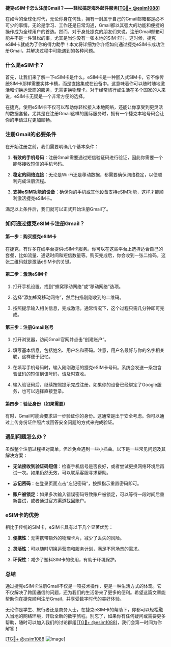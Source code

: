 **捷克eSIM卡怎么注册Gmail？——轻松搞定海外邮件服务[[TG💪+ @esim1088](https://t.me/s/esim1088)]**

在如今的全球化时代，无论你身在何处，拥有一封属于自己的Gmail邮箱都是必不可少的事情。无论是学习、工作还是日常沟通，Gmail都以其强大的功能和便捷的操作成为全球用户的首选。然而，对于身处捷克的朋友们来说，注册Gmail邮箱可能并不是一件轻松的事，尤其是当你没有一张本地的SIM卡时。这时候，捷克eSIM卡就成为了你的得力助手！本文将详细为你介绍如何通过捷克eSIM卡成功注册Gmail，并解决过程中可能遇到的各种问题。

### 什么是eSIM卡？

首先，让我们来了解一下eSIM卡是什么。eSIM卡是一种嵌入式SIM卡，它不像传统SIM卡那样需要实体卡槽，而是直接集成在设备中。这意味着你可以随时随地激活和切换运营商的服务，无需更换物理卡。对于经常旅行或生活在多个国家的人来说，eSIM卡无疑是一个非常方便的选择。

在捷克，使用eSIM卡不仅可以帮助你轻松接入本地网络，还能让你享受到更灵活的数据套餐。尤其是在注册Gmail这样的国际服务时，拥有一个捷克本地号码会让你的申请过程更加顺畅。

### 注册Gmail的必要条件

在开始注册之前，我们需要明确几个基本条件：

1. **有效的手机号码**：注册Gmail需要通过短信验证码进行验证，因此你需要一个能够接收短信的手机号码。
   
2. **稳定的网络连接**：无论是Wi-Fi还是移动数据，都需要确保网络稳定，以便顺利完成注册流程。

3. **支持eSIM功能的设备**：确保你的手机或其他设备支持eSIM功能，这样才能顺利激活捷克eSIM卡。

满足以上条件后，我们就可以正式开始注册Gmail了。

### 如何通过捷克eSIM卡注册Gmail？

#### 第一步：购买捷克eSIM卡

在捷克，有许多在线平台提供eSIM卡服务。你可以在这些平台上选择适合自己的套餐，比如流量、通话时间和短信数量等。购买完成后，你会收到一张二维码，这张二维码就是激活eSIM卡的关键。

#### 第二步：激活eSIM卡

1. 打开手机设置，找到“蜂窝移动网络”或“移动网络”选项。
   
2. 选择“添加蜂窝移动网络”，然后扫描刚刚收到的二维码。

3. 按照提示输入相关信息，完成激活。通常情况下，这个过程只需几分钟即可完成。

#### 第三步：注册Gmail账号

1. 打开浏览器，访问Gmail官网并点击“创建账户”。

2. 填写基本信息，包括姓名、用户名和密码。注意，用户名最好与你的名字相关联，这样便于记忆。

3. 在填写手机号码时，输入刚刚激活的捷克eSIM卡号码。系统会发送一条包含验证码的短信到该号码，请及时查收。

4. 输入验证码后，继续按照提示完成注册。如果你的设备已经绑定了Google服务，也可以选择直接登录。

#### 第四步：验证身份（如果需要）

有时，Gmail可能会要求进一步验证你的身份。这通常是出于安全考虑。你可以通过上传身份证件照片或回答安全问题的方式来完成验证。

### 遇到问题怎么办？

虽然整个注册过程相对简单，但难免会遇到一些小插曲。以下是一些常见问题及其解决方案：

- **无法接收到验证码短信**：检查手机信号是否良好，或者尝试更换网络环境后再试一次。如果仍然无效，可以联系客服寻求帮助。

- **忘记密码**：在登录页面点击“忘记密码”，按照指示重置密码即可。

- **账户被锁定**：如果多次输入错误密码导致账户被锁定，可以等待一段时间后重新尝试，或者通过官方渠道找回账户。

### eSIM卡的优势

相比于传统的SIM卡，eSIM卡具有以下几个显著优势：

1. **便携性**：无需携带额外的物理卡片，减少了丢失的风险。
   
2. **灵活性**：可以随时切换运营商和服务计划，满足不同场景的需求。

3. **环保性**：减少了塑料SIM卡的使用，有助于环境保护。

### 总结

通过捷克eSIM卡注册Gmail不仅是一项技术操作，更是一种生活方式的体现。它不仅解决了跨国通信的问题，还为我们的生活带来了更多的便利。希望这篇文章能帮助你在捷克顺利注册Gmail，并享受数字时代的美好体验。

无论你是学生、旅行者还是商务人士，在捷克eSIM卡的帮助下，你都可以轻松融入当地的网络环境，开启全新的数字旅程。别忘了，如果你有任何疑问或需要更多帮助，随时可以加入我们的讨论群组[[TG💪+ @esim1088](https://t.me/s/esim1088)]，我们会第一时间为你解答！

[[TG💪+ @esim1088](https://t.me/s/esim1088) ![Image](https://i.postimg.cc/4NQfJmqS/Snipaste-2025-05-13-00-14-12.png)]